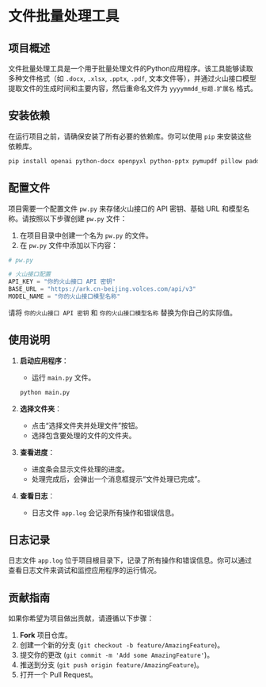 # 文件批量处理工具

## 项目概述

文件批量处理工具是一个用于批量处理文件的Python应用程序。该工具能够读取多种文件格式（如 `.docx`, `.xlsx`, `.pptx`, `.pdf`, 文本文件等），并通过火山接口模型提取文件的生成时间和主要内容，然后重命名文件为 `yyyymmdd_标题.扩展名` 格式。

## 安装依赖

在运行项目之前，请确保安装了所有必要的依赖库。你可以使用 `pip` 来安装这些依赖库。

```bash
pip install openai python-docx openpyxl python-pptx pymupdf pillow paddlepaddle paddleocr concurrent-futures
```

## 配置文件

项目需要一个配置文件 `pw.py` 来存储火山接口的 API 密钥、基础 URL 和模型名称。请按照以下步骤创建 `pw.py` 文件：

1. 在项目目录中创建一个名为 `pw.py` 的文件。
2. 在 `pw.py` 文件中添加以下内容：

```python
# pw.py

# 火山接口配置
API_KEY = "你的火山接口 API 密钥"
BASE_URL = "https://ark.cn-beijing.volces.com/api/v3"
MODEL_NAME = "你的火山接口模型名称"
```

请将 `你的火山接口 API 密钥` 和 `你的火山接口模型名称` 替换为你自己的实际值。

## 使用说明

1. **启动应用程序**：
   - 运行 `main.py` 文件。

   ```bash
   python main.py
   ```

2. **选择文件夹**：
   - 点击“选择文件夹并处理文件”按钮。
   - 选择包含要处理的文件的文件夹。

3. **查看进度**：
   - 进度条会显示文件处理的进度。
   - 处理完成后，会弹出一个消息框提示“文件处理已完成”。

4. **查看日志**：
   - 日志文件 `app.log` 会记录所有操作和错误信息。

## 日志记录

日志文件 `app.log` 位于项目根目录下，记录了所有操作和错误信息。你可以通过查看日志文件来调试和监控应用程序的运行情况。

## 贡献指南

如果你希望为项目做出贡献，请遵循以下步骤：

1. **Fork** 项目仓库。
2. 创建一个新的分支 (`git checkout -b feature/AmazingFeature`)。
3. 提交你的更改 (`git commit -m 'Add some AmazingFeature'`)。
4. 推送到分支 (`git push origin feature/AmazingFeature`)。
5. 打开一个 Pull Request。

```

